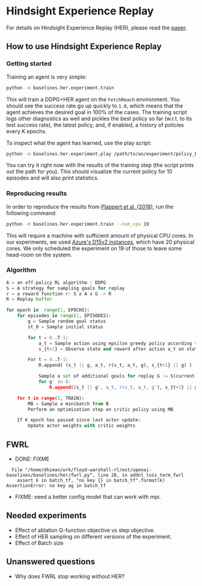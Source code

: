 # Hindsight Experience Replay
For details on Hindsight Experience Replay (HER), please read the [paper](https://arxiv.org/abs/1707.01495).

## How to use Hindsight Experience Replay

### Getting started
Training an agent is very simple:
```bash
python -m baselines.her.experiment.train
```
This will train a DDPG+HER agent on the `FetchReach` environment.
You should see the success rate go up quickly to `1.0`, which means that the agent achieves the
desired goal in 100% of the cases.
The training script logs other diagnostics as well and pickles the best policy so far (w.r.t. to its test success rate),
the latest policy, and, if enabled, a history of policies every K epochs.

To inspect what the agent has learned, use the play script:
```bash
python -m baselines.her.experiment.play /path/to/an/experiment/policy_best.pkl
```
You can try it right now with the results of the training step (the script prints out the path for you).
This should visualize the current policy for 10 episodes and will also print statistics.


### Reproducing results
In order to reproduce the results from [Plappert et al. (2018)](https://arxiv.org/abs/1802.09464), run the following command:
```bash
python -m baselines.her.experiment.train --num_cpu 19
```
This will require a machine with sufficient amount of physical CPU cores. In our experiments,
we used [Azure's D15v2 instances](https://docs.microsoft.com/en-us/azure/virtual-machines/linux/sizes),
which have 20 physical cores. We only scheduled the experiment on 19 of those to leave some head-room on the system.

### Algorithm

``` python
A = an off-policy RL algorithm : DDPG
S = A strategy for sampling goals for replay
r = a reward function r: S x A x G -> R
R = Replay buffer

for epoch in  range(1, EPOCHS):
    for episodes in range(1, EPISODES):
        g = Sample random goal status
        st_0 = Sample initial status

        for t = 0..T-1:
            a_t = Sample action using epsilon greedy policy according to actor policy
            s_{t+1} = Observe state and reward after action a_t on state s_t with goal g

        For t = 0..T-1:
            R.append( (s_t || g, a_t, r(s_t, a_t, g), s_{t+1} || g) )

            Sample a set of additional goals for replay G := S(current episode)
            for g' in G:
                R.append((s_t || g', a_t, r(s_t, a_t, g'), s_{t+1} || g') )

    for t in range(1, TRAIN):
        MB = Sample a minibatch from B
        Perform an optimization step on critic policy using MB

    If K epoch has passed since last actor update:
        Update actor weights with critic weights
```


## FWRL
* DONE: FIXME

```
  File "/home/dhiman/wrk/floyd-warshall-rl/ext/openai-baselines/baselines/her/fwrl.py", line 28, in addnl_loss_term_fwrl
    assert k in batch_tf, "no key {} in batch_tf".format(k)
AssertionError: no key ag in batch_tf
```
* FIXME: need a better config model that can work with mpi.

## Needed experiments
* Effect of ablation Q-function objective vs step objective.
* Effect of HER sampling on different versions of the experiment.
* Effect of Batch size

## Unanswered questions
* Why does FWRL stop working without HER?
